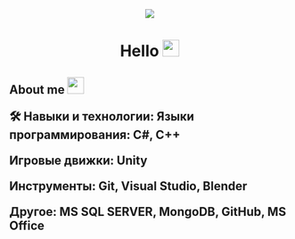 <div id="header" align="center">
  <img src="https://media2.giphy.com/media/v1.Y2lkPTc5MGI3NjExNnpsNzJxcGRvZnVwazQyNzRpM2R3enh2bjZxYTN4MjA2em1tcTdsdyZlcD12MV9pbnRlcm5hbF9naWZfYnlfaWQmY3Q9Zw/3oKIPnAiaMCws8nOsE/giphy.gif" />
</div>
<div id="header" align="center">
  <h1>
    Hello 
    <img src="https://media.giphy.com/media/hvRJCLFzcasrR4ia7z/giphy.gif" width="30px"/>
  </h1>
</div>
<h2>
  About me 
  <img src="https://media.giphy.com/media/hvRJCLFzcasrR4ia7z/giphy.gif" width="30px"/>
  
  🛠️ Навыки и технологии:
Языки программирования:  C#, C++

Игровые движки: Unity

Инструменты: Git, Visual Studio, Blender

Другое: MS SQL SERVER, MongoDB, GitHub, MS Office 



</h2>

